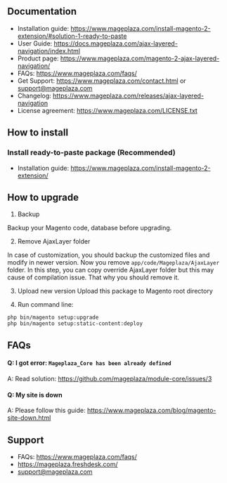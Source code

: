 ## Documentation

- Installation guide: https://www.mageplaza.com/install-magento-2-extension/#solution-1-ready-to-paste
- User Guide: https://docs.mageplaza.com/ajax-layered-navigation/index.html
- Product page: https://www.mageplaza.com/magento-2-ajax-layered-navigation/
- FAQs: https://www.mageplaza.com/faqs/
- Get Support: https://www.mageplaza.com/contact.html or support@mageplaza.com
- Changelog: https://www.mageplaza.com/releases/ajax-layered-navigation
- License agreement: https://www.mageplaza.com/LICENSE.txt

## How to install

### Install ready-to-paste package (Recommended)

- Installation guide: https://www.mageplaza.com/install-magento-2-extension/

## How to upgrade

1. Backup

Backup your Magento code, database before upgrading.

2. Remove AjaxLayer folder 

In case of customization, you should backup the customized files and modify in newer version. 
Now you remove `app/code/Mageplaza/AjaxLayer` folder. In this step, you can copy override AjaxLayer folder but this may cause of compilation issue. That why you should remove it.

3. Upload new version
Upload this package to Magento root directory

4. Run command line:

```
php bin/magento setup:upgrade
php bin/magento setup:static-content:deploy
```


## FAQs


#### Q: I got error: `Mageplaza_Core has been already defined`
A: Read solution: https://github.com/mageplaza/module-core/issues/3


#### Q: My site is down
A: Please follow this guide: https://www.mageplaza.com/blog/magento-site-down.html


## Support

- FAQs: https://www.mageplaza.com/faqs/
- https://mageplaza.freshdesk.com/
- support@mageplaza.com
